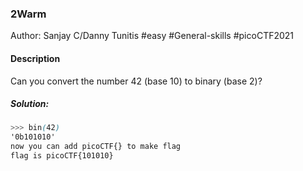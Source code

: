 ### 2Warm

Author: Sanjay C/Danny Tunitis
#easy #General-skills #picoCTF2021 
#### Description

Can you convert the number 42 (base 10) to binary (base 2)?

##### Solution:
```css
>>> bin(42)
'0b101010'
now you can add picoCTF{} to make flag
flag is picoCTF{101010}
```
